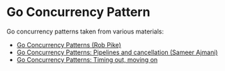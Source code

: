 # Go Concurrency Pattern

Go concurrency patterns taken from various materials:
- [Go Concurrency Patterns (Rob Pike)](https://www.youtube.com/watch?v=f6kdp27TYZs&t=1021s)
- [Go Concurrency Patterns: Pipelines and cancellation (Sameer Ajmani)](https://blog.golang.org/pipelines)
- [Go Concurrency Patterns: Timing out, moving on](https://blog.golang.org/go-concurrency-patterns-timing-out-and)
